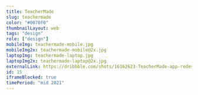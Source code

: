 ```yaml
---
title: TeacherMade
slug: teachermade
color: "#0070f0"
thumbnailLayout: web
tags: "design"
role: ["design"]
mobileImg: teachermade-mobile.jpg
mobileImg2x: teachermade-mobile@2x.jpg
laptopImg: teachermade-laptop.jpg
laptopImg2x: teachermade-laptop@2x.jpg
externalLink: https://dribbble.com/shots/16162623-TeacherMade-app-redesign
id: 15
iframeBlocked: true
timePeriod: "mid 2021"
---
```

